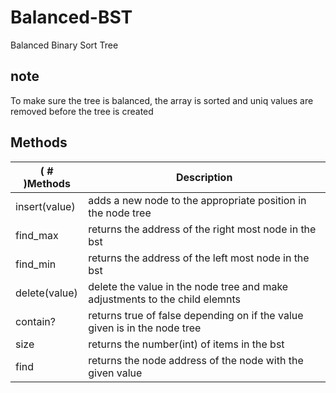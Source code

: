 # Balanced-BST
 Balanced Binary Sort Tree

 ## note
 To make sure the  tree is balanced, the array is sorted and uniq values are removed before the tree is created



## Methods
| ( # )Methods            | Description                                                                             |
|-------------------------|-----------------------------------------------------------------------------------------|
| insert(value)           | adds a new node to the appropriate position in the node tree                            |
| find_max                | returns the address of the right most node in the bst                                   |
| find_min                | returns the address of the left most node in the bst                                    |
| delete(value)           | delete the value in the node tree and make adjustments to the child elemnts             |
| contain?                | returns true of false depending on if the value given is in the node tree               |
| size                    | returns the number(int) of items in the bst                                             |
| find                    | returns the node address of the node with the given value                               |